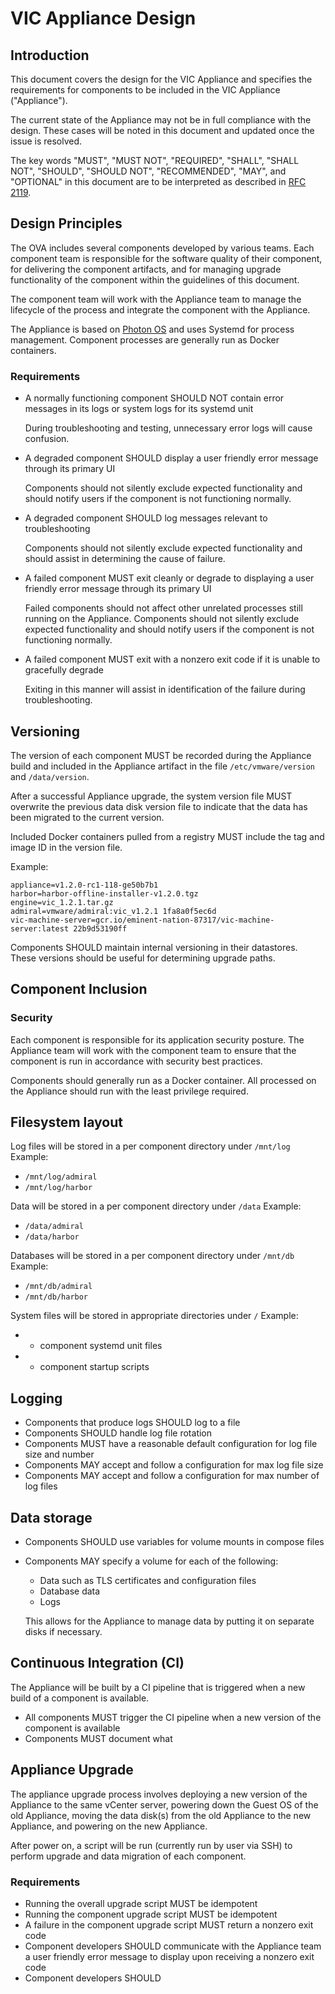 # VIC Appliance Design

## Introduction

This document covers the design for the VIC Appliance and specifies the requirements for components
to be included in the VIC Appliance ("Appliance").

The current state of the Appliance may not be in full compliance with the design. These cases will
be noted in this document and updated once the issue is resolved.

The key words "MUST", "MUST NOT", "REQUIRED", "SHALL", "SHALL NOT", "SHOULD", "SHOULD NOT",
"RECOMMENDED",  "MAY", and "OPTIONAL" in this document are to be interpreted as described in
[RFC 2119](https://tools.ietf.org/html/rfc2119).

## Design Principles

The OVA includes several components developed by various teams. Each component team is responsible
for the software quality of their component, for delivering the component artifacts, and for
managing upgrade functionality of the component within the guidelines of this document.

The component team will work with the Appliance team to manage the lifecycle of the process and
integrate the component with the Appliance.

The Appliance is based on [Photon OS](https://github.com/vmware/photon) and uses Systemd for process
management. Component processes are generally run as Docker containers.

### Requirements

- A normally functioning component SHOULD NOT contain error messages in its logs or system logs for
  its systemd unit

  During troubleshooting and testing, unnecessary error logs will cause confusion.

- A degraded component SHOULD display a user friendly error message through its primary UI

  Components should not silently exclude expected functionality and should notify users if the
  component is not functioning normally.

- A degraded component SHOULD log messages relevant to troubleshooting

  Components should not silently exclude expected functionality and should assist in determining the
  cause of failure.

- A failed component MUST exit cleanly or degrade to displaying a user friendly error message
  through its primary UI

  Failed components should not affect other unrelated processes still running on the Appliance.
  Components should not silently exclude expected functionality and should notify users if the
  component is not functioning normally.

- A failed component MUST exit with a nonzero exit code if it is unable to gracefully degrade

  Exiting in this manner will assist in identification of the failure during troubleshooting.


## Versioning

The version of each component MUST be recorded during the Appliance build and included in the
Appliance artifact in the file `/etc/vmware/version` and `/data/version`.

After a successful Appliance upgrade, the system version file MUST overwrite the previous data disk
version file to indicate that the data has been migrated to the current version. 

Included Docker containers pulled from a registry MUST include the tag and image ID in the version
file.

Example:
```
appliance=v1.2.0-rc1-118-ge50b7b1
harbor=harbor-offline-installer-v1.2.0.tgz
engine=vic_1.2.1.tar.gz
admiral=vmware/admiral:vic_v1.2.1 1fa8a0f5ec6d
vic-machine-server=gcr.io/eminent-nation-87317/vic-machine-server:latest 22b9d53190ff
```

Components SHOULD maintain internal versioning in their datastores. These versions should be useful
for determining upgrade paths.


## Component Inclusion

### Security

Each component is responsible for its application security posture. The Appliance team will work
with the component team to ensure that the component is run in accordance with security best
practices. 

Components should generally run as a Docker container. 
All processed on the Appliance should run with the least privilege required.


## Filesystem layout

Log files will be stored in a per component directory under `/mnt/log`
Example:
- `/mnt/log/admiral`
- `/mnt/log/harbor`

Data will be stored in a per component directory under `/data`
Example:
- `/data/admiral`
- `/data/harbor`

Databases will be stored in a per component directory under `/mnt/db`
Example:
- `/mnt/db/admiral`
- `/mnt/db/harbor`

System files will be stored in appropriate directories under `/` 
Example:
-  - component systemd unit files
-  - component startup scripts


## Logging

- Components that produce logs SHOULD log to a file
- Components SHOULD handle log file rotation
- Components MUST have a reasonable default configuration for log file size and number
- Components MAY accept and follow a configuration for max log file size
- Components MAY accept and follow a configuration for max number of log files


## Data storage

- Components SHOULD use variables for volume mounts in compose files
- Components MAY specify a volume for each of the following:
  - Data such as TLS certificates and configuration files
  - Database data
  - Logs

  This allows for the Appliance to manage data by putting it on separate disks if necessary.


## Continuous Integration (CI)

The Appliance will be built by a CI pipeline that is triggered when a new build of a component is
available. 

- All components MUST trigger the CI pipeline when a new version of the component is available
- Components MUST document what 


## Appliance Upgrade

The appliance upgrade process involves deploying a new version of the Appliance to the same vCenter
server, powering down the Guest OS of the old Appliance, moving the data disk(s) from the old
Appliance to the new Appliance, and powering on the new Appliance.

After power on, a script will be run (currently run by user via SSH) to perform upgrade and data
migration of each component.

### Requirements

- Running the overall upgrade script MUST be idempotent
- Running the component upgrade script MUST be idempotent
- A failure in the component upgrade script MUST return a nonzero exit code
- Component developers SHOULD communicate with the Appliance team a user friendly error
  message to display upon receiving a nonzero exit code
- Component developers SHOULD 

